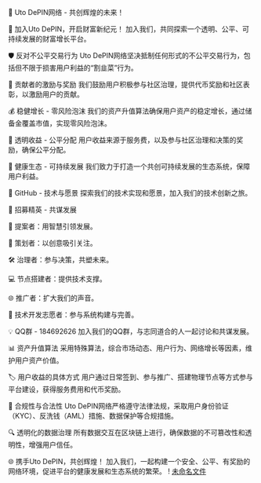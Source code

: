 🌟 Uto DePIN网络 - 共创辉煌的未来！

🚀 加入Uto DePIN，开启财富新纪元！ 加入我们，共同探索一个透明、公平、可持续发展的财富增长平台。

🛡️ 反对不公平交易行为 Uto DePIN网络坚决抵制任何形式的不公平交易行为，包括但不限于损害用户利益的“割韭菜”行为。

🏅 贡献者的激励与奖励 我们鼓励用户积极参与社区治理，提供代币奖励和社区表彰，以激励用户的贡献。

💰 稳健增长 - 零风险泡沫 我们的资产升值算法确保用户资产的稳定增长，通过储备金覆盖市值，实现零风险泡沫。

🔑 透明收益 - 公平分配 用户收益来源于服务费，以及参与社区治理和决策的奖励，确保公平分配。

🌱 健康生态 - 可持续发展 我们致力于打造一个共创可持续发展的生态系统，保障用户利益。

🔗 GitHub - 技术与愿景 探索我们的技术实现和愿景，加入我们的技术创新之旅。

📢 招募精英 - 共谋发展

🤔 提案者：用智慧引领发展。

📝 策划者：以创意吸引关注。

🛠️ 治理者：参与决策，共塑未来。

💻 节点搭建者：提供技术支撑。

🌐 推广者：扩大我们的声音。

🔧 技术开发志愿者：参与系统构建与完善。

💡 QQ群 - 184692626 加入我们的QQ群，与志同道合的人一起讨论和共谋发展。

📊 资产升值算法 采用特殊算法，综合市场动态、用户行为、网络增长等因素，维护用户资产价值。

🏷️ 用户收益的具体方式 用户通过日常签到、参与推广、搭建物理节点等方式参与平台建设，获得服务费用和代币奖励。

📜 合规性与合法性 Uto DePIN网络严格遵守法律法规，采取用户身份验证（KYC）、反洗钱（AML）措施、数据保护等合规措施。

🔍 透明化的数据治理 所有数据交互在区块链上进行，确保数据的不可篡改性和透明性，增强用户信任。

🌐 携手Uto DePIN，共创辉煌！ 加入我们，一起构建一个安全、公平、有奖励的网络环境，促进平台的健康发展和生态系统的繁荣。
!
[未命名文件](https://github.com/user-attachments/assets/4c7bdcf5-701c-4897-aba5-53074f085c3e)

